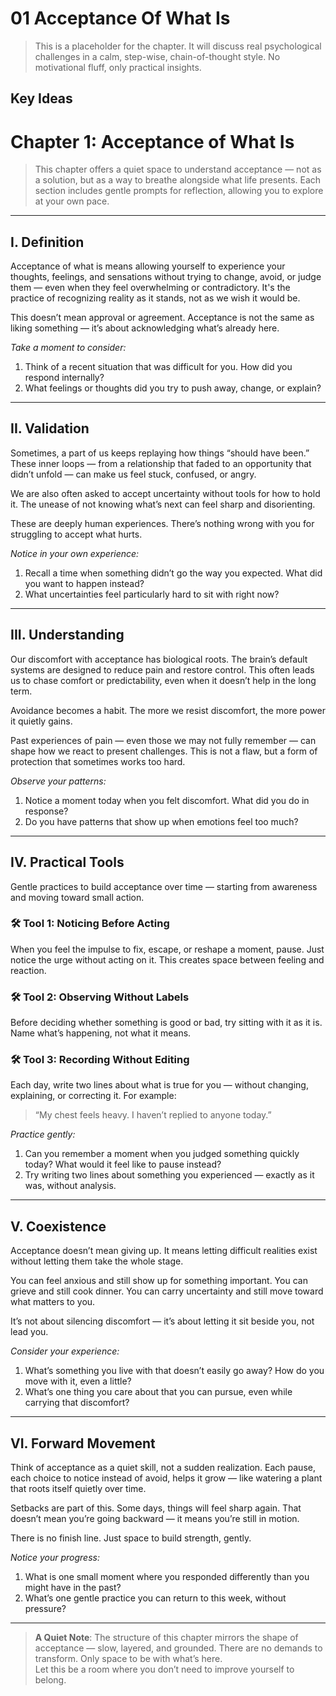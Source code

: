 # 01 Acceptance Of What Is

> This is a placeholder for the chapter. It will discuss real psychological challenges in a calm, step-wise, chain-of-thought style. No motivational fluff, only practical insights.

## Key Ideas

# Chapter 1: Acceptance of What Is

> This chapter offers a quiet space to understand acceptance — not as a solution, but as a way to breathe alongside what life presents. Each section includes gentle prompts for reflection, allowing you to explore at your own pace.

---

## I. Definition

Acceptance of what is means allowing yourself to experience your thoughts, feelings, and sensations without trying to change, avoid, or judge them — even when they feel overwhelming or contradictory. It's the practice of recognizing reality as it stands, not as we wish it would be.

This doesn’t mean approval or agreement. Acceptance is not the same as liking something — it’s about acknowledging what’s already here.

*Take a moment to consider:*
1. Think of a recent situation that was difficult for you. How did you respond internally?
2. What feelings or thoughts did you try to push away, change, or explain?

---

## II. Validation

Sometimes, a part of us keeps replaying how things “should have been.” These inner loops — from a relationship that faded to an opportunity that didn’t unfold — can make us feel stuck, confused, or angry.

We are also often asked to accept uncertainty without tools for how to hold it. The unease of not knowing what’s next can feel sharp and disorienting.

These are deeply human experiences. There’s nothing wrong with you for struggling to accept what hurts.

*Notice in your own experience:*
1. Recall a time when something didn’t go the way you expected. What did you want to happen instead?
2. What uncertainties feel particularly hard to sit with right now?

---

## III. Understanding

Our discomfort with acceptance has biological roots. The brain’s default systems are designed to reduce pain and restore control. This often leads us to chase comfort or predictability, even when it doesn’t help in the long term.

Avoidance becomes a habit. The more we resist discomfort, the more power it quietly gains.

Past experiences of pain — even those we may not fully remember — can shape how we react to present challenges. This is not a flaw, but a form of protection that sometimes works too hard.

*Observe your patterns:*
1. Notice a moment today when you felt discomfort. What did you do in response?
2. Do you have patterns that show up when emotions feel too much?

---

## IV. Practical Tools

Gentle practices to build acceptance over time — starting from awareness and moving toward small action.

### 🛠 Tool 1: Noticing Before Acting  
When you feel the impulse to fix, escape, or reshape a moment, pause. Just notice the urge without acting on it. This creates space between feeling and reaction.

### 🛠 Tool 2: Observing Without Labels  
Before deciding whether something is good or bad, try sitting with it as it is. Name what’s happening, not what it means.

### 🛠 Tool 3: Recording Without Editing  
Each day, write two lines about what is true for you — without changing, explaining, or correcting it. For example:  
> “My chest feels heavy. I haven’t replied to anyone today.”

*Practice gently:*
1. Can you remember a moment when you judged something quickly today? What would it feel like to pause instead?
2. Try writing two lines about something you experienced — exactly as it was, without analysis.

---

## V. Coexistence

Acceptance doesn’t mean giving up. It means letting difficult realities exist without letting them take the whole stage.

You can feel anxious and still show up for something important. You can grieve and still cook dinner. You can carry uncertainty and still move toward what matters to you.

It’s not about silencing discomfort — it’s about letting it sit beside you, not lead you.

*Consider your experience:*
1. What’s something you live with that doesn’t easily go away? How do you move with it, even a little?
2. What’s one thing you care about that you can pursue, even while carrying that discomfort?

---

## VI. Forward Movement

Think of acceptance as a quiet skill, not a sudden realization. Each pause, each choice to notice instead of avoid, helps it grow — like watering a plant that roots itself quietly over time.

Setbacks are part of this. Some days, things will feel sharp again. That doesn’t mean you’re going backward — it means you’re still in motion.

There is no finish line. Just space to build strength, gently.

*Notice your progress:*
1. What is one small moment where you responded differently than you might have in the past?
2. What’s one gentle practice you can return to this week, without pressure?

---

> **A Quiet Note**: The structure of this chapter mirrors the shape of acceptance — slow, layered, and grounded. There are no demands to transform. Only space to be with what’s here.  
> Let this be a room where you don’t need to improve yourself to belong.


